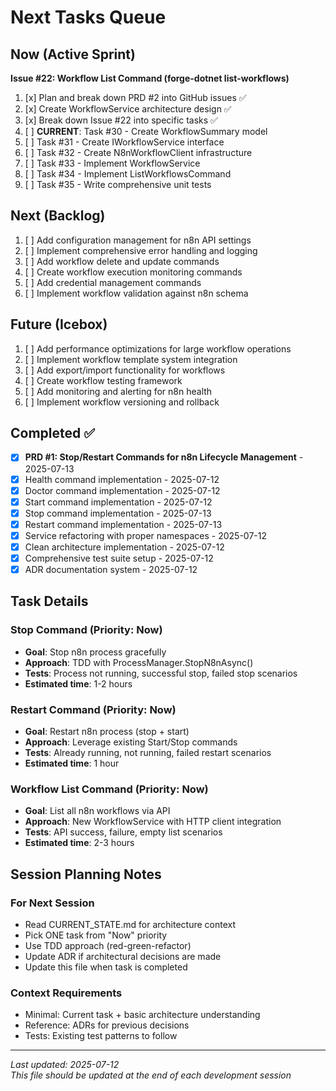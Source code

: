 # Next Tasks Queue

## Now (Active Sprint)
**Issue #22: Workflow List Command (forge-dotnet list-workflows)**
1. [x] Plan and break down PRD #2 into GitHub issues ✅
2. [x] Create WorkflowService architecture design ✅
3. [x] Break down Issue #22 into specific tasks ✅
4. [ ] **CURRENT**: Task #30 - Create WorkflowSummary model
5. [ ] Task #31 - Create IWorkflowService interface
6. [ ] Task #32 - Create N8nWorkflowClient infrastructure
7. [ ] Task #33 - Implement WorkflowService 
8. [ ] Task #34 - Implement ListWorkflowsCommand
9. [ ] Task #35 - Write comprehensive unit tests

## Next (Backlog)
1. [ ] Add configuration management for n8n API settings
2. [ ] Implement comprehensive error handling and logging
3. [ ] Add workflow delete and update commands
4. [ ] Create workflow execution monitoring commands
5. [ ] Add credential management commands
6. [ ] Implement workflow validation against n8n schema

## Future (Icebox)
1. [ ] Add performance optimizations for large workflow operations
2. [ ] Implement workflow template system integration
3. [ ] Add export/import functionality for workflows
4. [ ] Create workflow testing framework
5. [ ] Add monitoring and alerting for n8n health
6. [ ] Implement workflow versioning and rollback

## Completed ✅
- [x] **PRD #1: Stop/Restart Commands for n8n Lifecycle Management** - 2025-07-13
- [x] Health command implementation - 2025-07-12
- [x] Doctor command implementation - 2025-07-12  
- [x] Start command implementation - 2025-07-12
- [x] Stop command implementation - 2025-07-13
- [x] Restart command implementation - 2025-07-13
- [x] Service refactoring with proper namespaces - 2025-07-12
- [x] Clean architecture implementation - 2025-07-12
- [x] Comprehensive test suite setup - 2025-07-12
- [x] ADR documentation system - 2025-07-12

## Task Details

### Stop Command (Priority: Now)
- **Goal**: Stop n8n process gracefully
- **Approach**: TDD with ProcessManager.StopN8nAsync()
- **Tests**: Process not running, successful stop, failed stop scenarios
- **Estimated time**: 1-2 hours

### Restart Command (Priority: Now)  
- **Goal**: Restart n8n process (stop + start)
- **Approach**: Leverage existing Start/Stop commands
- **Tests**: Already running, not running, failed restart scenarios
- **Estimated time**: 1 hour

### Workflow List Command (Priority: Now)
- **Goal**: List all n8n workflows via API
- **Approach**: New WorkflowService with HTTP client integration
- **Tests**: API success, failure, empty list scenarios
- **Estimated time**: 2-3 hours

## Session Planning Notes

### For Next Session
- Read CURRENT_STATE.md for architecture context
- Pick ONE task from "Now" priority
- Use TDD approach (red-green-refactor)
- Update ADR if architectural decisions are made
- Update this file when task is completed

### Context Requirements
- Minimal: Current task + basic architecture understanding
- Reference: ADRs for previous decisions
- Tests: Existing test patterns to follow

---
*Last updated: 2025-07-12*  
*This file should be updated at the end of each development session*